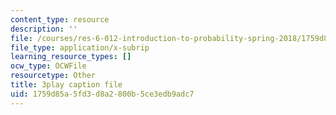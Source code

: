 ```yaml
---
content_type: resource
description: ''
file: /courses/res-6-012-introduction-to-probability-spring-2018/1759d85a5fd3d8a2800b5ce3edb9adc7_8QyQSZQ4uKQ.srt
file_type: application/x-subrip
learning_resource_types: []
ocw_type: OCWFile
resourcetype: Other
title: 3play caption file
uid: 1759d85a-5fd3-d8a2-800b-5ce3edb9adc7
---
```

